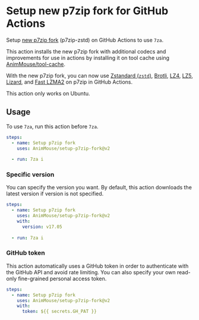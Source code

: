 # Setup new p7zip fork for GitHub Actions
Setup [new p7zip fork](https://github.com/p7zip-project/p7zip) (p7zip-zstd) on GitHub Actions to use `7za`.

This action installs the new p7zip fork with additional codecs and improvements for use in actions by installing it on tool cache using [AnimMouse/tool-cache](https://github.com/AnimMouse/tool-cache).

With the new p7zip fork, you can now use [Zstandard (`zstd`)](https://github.com/facebook/zstd/), [Brotli](https://github.com/google/brotli/), [LZ4](https://github.com/lz4/lz4/), [LZ5](https://github.com/inikep/lz5/), [Lizard](https://github.com/inikep/lizard/), and [Fast LZMA2](https://github.com/conor42/fast-lzma2) on p7zip in GitHub Actions. 

This action only works on Ubuntu.

## Usage
To use `7za`, run this action before `7za`.

```yaml
steps:
  - name: Setup p7zip fork
    uses: AnimMouse/setup-p7zip-fork@v2
    
  - run: 7za i
```

### Specific version
You can specify the version you want. By default, this action downloads the latest version if version is not specified.

```yaml
steps:
  - name: Setup p7zip fork
    uses: AnimMouse/setup-p7zip-fork@v2
    with:
      version: v17.05
      
  - run: 7za i
```

### GitHub token
This action automatically uses a GitHub token in order to authenticate with the GitHub API and avoid rate limiting. You can also specify your own read-only fine-grained personal access token.

```yaml
steps:
  - name: Setup p7zip fork
    uses: AnimMouse/setup-p7zip-fork@v2
    with:
      token: ${{ secrets.GH_PAT }}
```